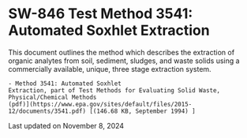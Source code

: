 
# SW-846 Test Method 3541: Automated Soxhlet Extraction  


This document outlines the method which describes the extraction of
organic analytes from soil, sediment, sludges, and waste solids using a
commercially available, unique, three stage extraction system.

    - Method 3541: Automated Soxhlet
    Extraction, part of Test Methods for Evaluating Solid Waste,
    Physical/Chemical Methods
    (pdf)](https://www.epa.gov/sites/default/files/2015-12/documents/3541.pdf) [(146.68 KB, September 1994) ] 

Last updated on November 8, 2024

